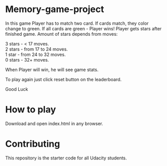 # Memory-game-project

In this game Player has to match two card. If cards match, they color change to green. If all cards are green - Player wins! Player gets stars after finished game. Amount of stars depends from moves:

3 stars - < 17 moves. <br>
2 stars - from 17 to 24 moves. <br>
1 star - from 24 to 32 moves. <br>
0 stars - 32+ moves. <br>

When Player will win, he will see game stats.

To play again just click reset button on the leaderboard.

Good Luck

# How to play
Download and open index.html in any browser.

# Contributing
This repository is the starter code for all Udacity students.
